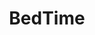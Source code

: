 ---
title: "BedTime"
url: /ciudad-autonoma-de-buenos-aires/bedtime-presidente-quintana/
shop: cama
---